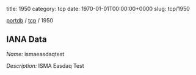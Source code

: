 title: 1950
category: tcp
date: 1970-01-01T00:00:00+0000
slug: tcp/1950

[portdb](/) / [tcp](/category/tcp.html) / 1950


## IANA Data

_Name:_ ismaeasdaqtest

_Description:_ ISMA Easdaq Test

